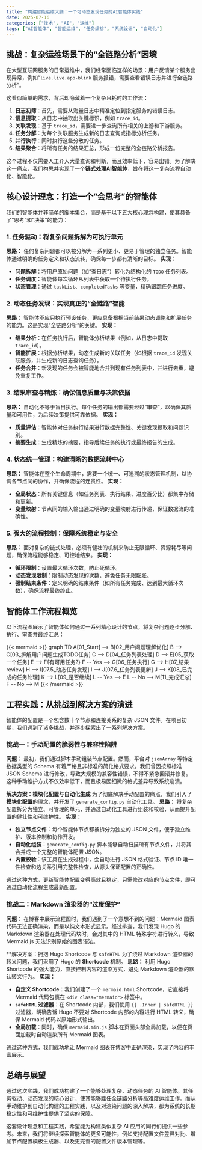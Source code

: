 ```yaml
---
title: "构建智能运维大脑：一个可动态发现任务的AI智能体实践"
date: 2025-07-16
categories: ["技术", "AI", "运维"]
tags: ["AI智能体", "智能运维", "任务编排", "系统设计", "自动化"]
---
```


## 挑战：复杂运维场景下的“全链路分析”困境

在大型互联网服务的日常运维中，我们经常面临这样的场景：用户反馈某个服务出现异常，例如“`live.live.app-blink` 服务报错，需要查看错误日志并进行全链路分析”。

这看似简单的需求，背后却隐藏着一个复杂且耗时的工作流：
1.  **日志初筛**：首先，需要从海量日志中精准定位到指定服务的错误日志。
2.  **信息提取**：从日志中抽取出关键标识，例如 `trace_id`。
3.  **关联发现**：基于 `trace_id`，需要进一步查询所有相关的上游和下游服务。
4.  **任务分解**：为每个关联服务生成新的日志查询或指标分析任务。
5.  **并行执行**：同时执行这些分散的任务。
6.  **结果聚合**：将所有任务的结果汇总，形成一份完整的全链路分析报告。

这个过程不仅需要人工介入大量查询和判断，而且效率低下，容易出错。为了解决这一痛点，我们构思并实现了一个**链式处理AI智能体**，旨在将这一复杂流程自动化、智能化。

## 核心设计理念：打造一个“会思考”的智能体

我们的智能体并非简单的脚本集合，而是基于以下五大核心理念构建，使其具备了“思考”和“决策”的能力：

### 1. 任务驱动：将复杂问题拆解为可执行单元
**思路：** 任何复杂问题都可以被分解为一系列更小、更易于管理的独立任务。智能体通过明确的任务定义和状态流转，确保每一步都有清晰的目标。
**实现：**
*   **问题拆解**：将用户原始问题（如“查日志”）转化为结构化的 `TODO` 任务列表。
*   **任务调度**：智能体每次循环从列表中获取一个待执行任务。
*   **状态管理**：通过 `taskList`、`completedTasks` 等变量，精确跟踪任务进度。

### 2. 动态任务发现：实现真正的“全链路”智能
**思路：** 智能体不应只执行预设任务，更应具备根据当前结果动态调整和扩展任务的能力。这是实现“全链路分析”的关键。
**实现：**
*   **结果分析**：在任务执行后，智能体分析结果（例如，从日志中提取 `trace_id`）。
*   **智能扩展**：根据分析结果，动态生成新的关联任务（如根据 `trace_id` 发现关联服务，并生成新的日志查询任务）。
*   **任务合并**：新发现的任务会被智能地合并到现有任务列表中，并进行去重，避免重复工作。

### 3. 结果审查与精炼：确保信息质量与决策依据
**思路：** 自动化不等于盲目执行。每个任务的输出都需要经过“审查”，以确保其质量和可用性，为后续决策提供可靠依据。
**实现：**
*   **质量评估**：智能体对任务执行结果进行数据完整性、关键发现提取和问题识别。
*   **摘要生成**：生成精炼的摘要，指导后续任务的执行或最终报告的生成。

### 4. 状态统一管理：构建清晰的数据流转中心
**思路：** 智能体在整个生命周期中，需要一个统一、可追溯的状态管理机制，以协调各节点间的协作，并确保流程的连贯性。
**实现：**
*   **全局状态**：所有关键信息（如任务列表、执行结果、进度百分比）都集中存储和更新。
*   **变量映射**：节点间的输入输出通过明确的变量映射进行传递，保证数据流的准确性。

### 5. 强大的流程控制：保障系统稳定与安全
**思路：** 面对复杂的链式处理，必须有健壮的机制来防止无限循环、资源耗尽等问题，确保流程能够稳定、可控地结束。
**实现：**
*   **循环限制**：设置最大循环次数，防止死循环。
*   **动态发现限制**：限制动态发现的次数，避免任务无限膨胀。
*   **强制结束条件**：定义明确的结束条件（如所有任务完成、达到最大循环次数），确保流程最终终止。

## 智能体工作流程概览

以下流程图展示了智能体如何通过一系列精心设计的节点，将复杂问题逐步分解、执行、审查并最终汇总：

{{< mermaid >}}
graph TD
    A[01_Start] --> B[02_用户问题理解优化]
    B --> C[03_拆解用户问题生成TODO任务]
    C --> D[04_任务列表处理]
    D --> E[05_获取一个任务]
    E --> F{有可用任务?}
    F -- Yes --> G[06_任务执行]
    G --> H[07_结果review]
    H --> I[07.5_动态任务发现]
    I --> J[07.6_任务列表更新]
    J --> K[08_已完成的任务处理]
    K --> L[09_是否继续]
    L -- Yes --> E
    L -- No --> M[11_完成汇总]
    F -- No --> M
{{< /mermaid >}}

## 工程实践：从挑战到解决方案的演进

智能体的配置是一个包含数十个节点和连接关系的复杂 JSON 文件。在项目初期，我们遇到了诸多挑战，并逐步探索出了一系列解决方案。

### 挑战一：手动配置的脆弱性与兼容性陷阱
**问题：** 最初，我们通过脚本手动组装节点配置。然而，平台对 `jsonArray` 等特定数据类型的 Schema 有着严格且非标准的简化格式要求。我们曾因按照标准 JSON Schema 进行修改，导致大规模的兼容性错误，不得不紧急回滚并修复。这种手动维护方式不仅效率低下，而且极易因细微的格式差异导致系统崩溃。

**解决方案：模块化配置与自动化生成**
为了彻底解决手动配置的痛点，我们引入了**模块化配置**的理念，并开发了 `generate_config.py` 自动化工具。
**思路：** 将复杂配置拆分为独立、可管理的单元，并通过自动化工具进行组装和校验，从而提升配置的健壮性和可维护性。
**实现：**
*   **独立节点文件**：每个智能体节点都被拆分为独立的 JSON 文件，便于独立维护、版本控制和协作开发。
*   **自动化组装**：`generate_config.py` 脚本能够自动扫描所有节点文件，并将其合并成一个完整的智能体配置 JSON。
*   **内置校验**：该工具在生成过程中，会自动进行 JSON 格式验证、节点 ID 唯一性检查和边关系引用完整性检查，从源头保证配置的正确性。

通过这种方式，更新智能体配置变得高效且稳定，只需修改对应的节点文件，即可通过自动化流程生成最新配置。

### 挑战二：Markdown 渲染器的“过度保护”
**问题：** 在博客中展示流程图时，我们遇到了一个意想不到的问题：Mermaid 图表代码无法正确渲染，而是以纯文本形式显示。经过排查，我们发现 Hugo 的 Markdown 渲染器在处理代码块时，会对其中的 HTML 特殊字符进行转义，导致 Mermaid.js 无法识别原始的图表语法。

**解决方案：拥抱 Hugo Shortcode 与 `safeHTML`
为了绕过 Markdown 渲染器的转义问题，我们采用了 Hugo 的 **Shortcode** 机制。
**思路：** 利用 Hugo Shortcode 的强大能力，直接控制内容的渲染方式，避免 Markdown 渲染器的默认转义行为。
**实现：**
*   **自定义 Shortcode**：我们创建了一个 `mermaid.html` Shortcode，它直接将 Mermaid 代码包裹在 `<div class="mermaid">` 标签中。
*   **`safeHTML` 过滤器**：在 Shortcode 内部，我们使用 `{{ .Inner | safeHTML }}` 过滤器，明确告诉 Hugo 不要对 Shortcode 内部的内容进行 HTML 转义，确保 Mermaid 代码以原始形式输出。
*   **全局加载**：同时，确保 `mermaid.min.js` 脚本在页面头部全局加载，以便在页面加载时自动渲染所有 Mermaid 图表。

通过这种方式，我们成功地让 Mermaid 图表在博客中正确渲染，实现了内容的丰富展示。

## 总结与展望

通过这次实践，我们成功构建了一个能够处理复杂、动态任务的 AI 智能体。其任务驱动、动态发现的核心设计，使其能够胜任全链路分析等高难度运维工作。而从手动维护到自动化构建的工程实践，以及对渲染问题的深入解决，都为系统的长期稳定性和可维护性提供了坚实的保障。

这套设计理念和工程实践，希望能为构建类似复杂 AI 应用的同行们提供一些参考。未来，我们将继续探索智能体的更多可能性，例如支持配置文件差异对比、增加节点配置模板生成器、以及更完善的配置文件版本管理等。
